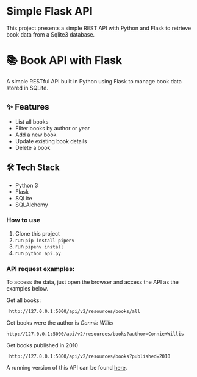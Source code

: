# Simple Flask API

This project presents a simple REST API with Python and Flask to retrieve book data from a Sqlite3 database.
# 📚 Book API with Flask

A simple RESTful API built in Python using Flask to manage book data stored in SQLite.

## ✨ Features
- List all books
- Filter books by author or year
- Add a new book
- Update existing book details
- Delete a book

## 🛠 Tech Stack
- Python 3
- Flask
- SQLite
- SQLAlchemy

### How to use

1. Clone this project
2. run ```pip install pipenv```
3. run ```pipenv install```
4. run ```python api.py```

### API request examples:
To access the data, just open the browser and access the API as the examples below.

Get all books:

``` http://127.0.0.1:5000/api/v2/resources/books/all```

Get books were the author is *Connie Willis*

```http://127.0.0.1:5000/api/v2/resources/books?author=Connie+Willis```

Get books published in 2010

``` http://127.0.0.1:5000/api/v2/resources/books?published=2010```

A running version of this API can be found [here](https://simpleflaskapi-cpatrickalves.herokuapp.com/).
